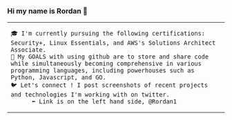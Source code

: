 ### Hi my name is Rordan 👋

<table>
    <tr>
        <td valign="center">

    🎓 I'm currently pursuing the following certifications: Security+, Linux Essentials, and AWS's Solutions Architect Associate.
    🎯 My GOALS with using github are to store and share code while simultaneously becoming comprehensive in various programming languages, including powerhouses such as Python, Javascript, and GO. 
    🐦 Let's connect ! I post screenshots of recent projects and technologies I'm working with on twitter. 
          ⬅️ Link is on the left hand side, @Rordan1 
   
             
             
